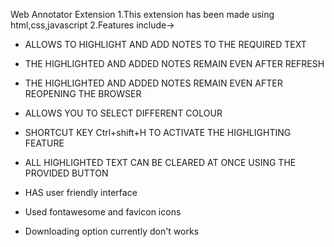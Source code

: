 Web Annotator Extension
1.This extension has been made using html,css,javascript
2.Features include->
  * ALLOWS TO HIGHLIGHT AND ADD NOTES TO THE REQUIRED TEXT
  
  * THE HIGHLIGHTED AND ADDED NOTES REMAIN EVEN AFTER REFRESH
  
  * THE HIGHLIGHTED AND ADDED NOTES REMAIN EVEN AFTER REOPENING THE BROWSER
  
  * ALLOWS YOU TO SELECT DIFFERENT COLOUR
  
  * SHORTCUT KEY Ctrl+shift+H TO ACTIVATE THE HIGHLIGHTING FEATURE

  * ALL HIGHLIGHTED TEXT CAN BE CLEARED AT ONCE USING THE PROVIDED BUTTON

  * HAS user friendly interface

  * Used fontawesome and favicon icons

  * Downloading option currently don't works
